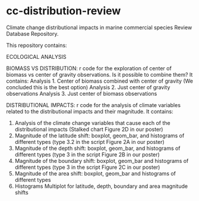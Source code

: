 # cc-distribution-review

Climate change distributional impacts in marine commercial species Review Database Repository.

This repository contains:

ECOLOGICAL ANALYSIS

BIOMASS VS DISTRIBUTION: 
r code for the exploration of center of biomass vs center of gravity observations. Is it possible to combine them? It contains:
Analysis 1. Center of biomass combined with center of gravity (We concluded this is the best option)
Analysis 2. Just center of gravity observations 
Analysis 3. Just center of biomass observations

DISTRIBUTIONAL IMPACTS: 
r code for the analysis of climate variables related to the distributional impacts and their magnitude. It contains:
1. Analysis of the climate change variables that cause each of the distributional impacts (Stalked chart Figure 2D in our poster)
2. Magnitude of the latitude shift: boxplot, geom_bar, and histograms of different types (type 3.2 in the script Figure 2A in our poster)
3. Magnitude of the depth shift: boxplot, geom_bar, and histograms of different types (type 3 in the script Figure 2B in our poster)
4. Magnitude of the boundary shift: boxplot, geom_bar and histograms of different types (type 3 in the script Figure 2C in our poster)
5. Magnitude of the area shift: boxplot, geom_bar and histograms of different types
6. Histograms Multiplot for latitude, depth, boundary and area magnitude shifts
